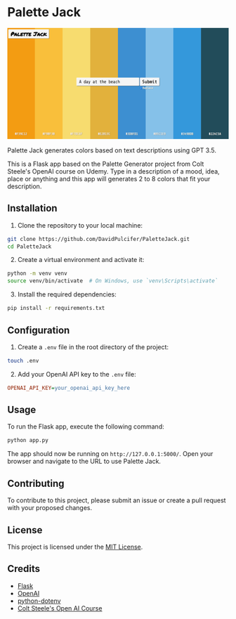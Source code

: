 
# Palette Jack

![Screen Shot](README_assets/screenshot.png)

Palette Jack generates colors based on text descriptions using GPT 3.5. 

This is a Flask app based on the Palette Generator project from Colt Steele's OpenAI course on Udemy. Type in a description of a mood, idea, place or anything and this app will generates 2 to 8 colors that fit your description.

## Installation

1. Clone the repository to your local machine:

```bash
git clone https://github.com/DavidPulcifer/PaletteJack.git
cd PaletteJack
```

2. Create a virtual environment and activate it:

```bash
python -m venv venv
source venv/bin/activate  # On Windows, use `venv\Scripts\activate`
```

3. Install the required dependencies:

```bash
pip install -r requirements.txt
```

## Configuration

1. Create a `.env` file in the root directory of the project:

```bash
touch .env
```

2. Add your OpenAI API key to the `.env` file:

```ini
OPENAI_API_KEY=your_openai_api_key_here
```

## Usage

To run the Flask app, execute the following command:

```bash
python app.py
```

The app should now be running on `http://127.0.0.1:5000/`. Open your browser and navigate to the URL to use Palette Jack.

## Contributing

To contribute to this project, please submit an issue or create a pull request with your proposed changes.

## License

This project is licensed under the [MIT License](LICENSE).

## Credits

- [Flask](https://flask.palletsprojects.com/)
- [OpenAI](https://www.openai.com/)
- [python-dotenv](https://pypi.org/project/python-dotenv/)
- [Colt Steele's Open AI Course](https://www.udemy.com/course/mastering-openai/)
```

